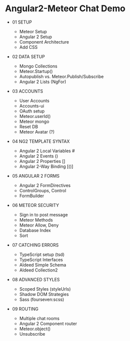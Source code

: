 # Angular2-Meteor Chat Demo

* 01 SETUP
     - Meteor Setup
     - Angular 2 Setup
     - Component Architecture
     - Add CSS
     
* 02 DATA SETUP
     - Mongo Collections
     - Meteor.Startup()
     - Autopublish vs. Meteor.Publish/Subscribe
     - Angular 2 Lists (NgFor)
     
* 03 ACCOUNTS
     - User Accounts
     - Accounts-ui
     - OAuth setup
     - Meteor.userId()
     - Meteor mongo
     - Reset DB
     - Meteor Avatar (?)
     
* 04 NG2 TEMPLATE SYNTAX
     - Angular 2 Local Variables #
     - Angular 2 Events ()
     - Angular 2 Properties []
     - Angular 2-Way Binding [()]

* 05 ANGULAR 2 FORMS
    - Angular 2 FormDirectives
    - ControlGroups, Control
    - FormBuilder

* 06 METEOR SECURITY
    - Sign in to post message
    - Meteor Methods
    - Meteor Allow, Deny
    - Database Index
    - Sort
     
* 07 CATCHING ERRORS
    - TypeScript setup (tsd)
    - TypeScript Interfaces
    - Aldeed Simple Schema
    - Aldeed Collection2

* 08 ADVANCED STYLES
    - Scoped Styles (styleUrls)
    - Shadow DOM Strategies
    - Sass (fourseven:scss)
    
* 09 ROUTING
    - Multiple chat rooms
    - Angular 2 Component router
    - Meteor.object()
    - Unsubscribe
